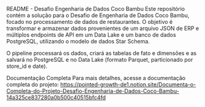 README - Desafio Engenharia de Dados Coco Bambu
Este repositório contém a solução para o Desafio de Engenharia de Dados Coco Bambu, focado no processamento de dados de restaurantes. O objetivo é transformar e armazenar dados provenientes de um arquivo JSON de ERP e múltiplos endpoints de API em um Data Lake e um banco de dados PostgreSQL, utilizando o modelo de dados Star Schema.

O pipeline processará os dados, criará as tabelas de fato e dimensões e as salvará no PostgreSQL e no Data Lake (formato Parquet, particionado por store_id e date).

Documentação Completa
Para mais detalhes, acesse a documentação completa do projeto: https://pointed-growth-de1.notion.site/Documenta-o-Completa-do-Projeto-Desafio-Engenharia-de-Dados-Coco-Bambu-14a325ce837280a0b500c40515bfc4fd